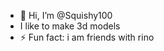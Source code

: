 - 👋 Hi, I’m @Squishy100
- I like to make 3d models
- ⚡ Fun fact: i am friends with rino

<!---
Squishy1000/Squishy1000 is a ✨ special ✨ repository because its `README.md` (this file) appears on your GitHub profile.
You can click the Preview link to take a look at your changes.
--->

